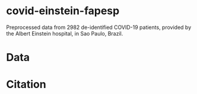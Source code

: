 # covid-einstein-fapesp
Preprocessed data from 2982 de-identified COVID-19 patients, provided by the Albert Einstein hospital, in Sao Paulo, Brazil.

# Data

# Citation
